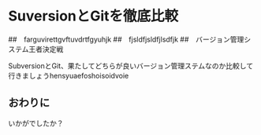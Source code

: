 # SuversionとGitを徹底比較
##　farguvirettgvftuvdrtfgyuhjk
##　fjsldfjsldfjlsdfjk
##　バージョン管理システム王者決定戦

SubversionとGit、果たしてどちらが良いバージョン管理ステムなのか比較して行きましょうhensyuaefoshoisoidvoie

## おわりに

いかがでしたか？
